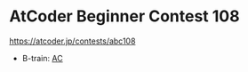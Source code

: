# AtCoder Beginner Contest 108

https://atcoder.jp/contests/abc108

- B-train: [AC](https://atcoder.jp/contests/abc108/submissions/35819515)
